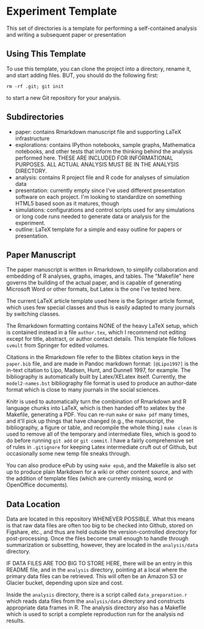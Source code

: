 Experiment Template
==============================

This set of directories is a template for performing a self-contained analysis and writing a subsequent paper or presentation

## Using This Template ##

To use this template, you can clone the project into a directory, rename it, and start adding files.  BUT, you should do the following first:

`rm -rf .git; git init`

to start a new Git repository for your analysis. 


## Subdirectories ##

* paper:  contains Rmarkdown manuscript file and supporting LaTeX infrastructure
* explorations:  contains IPython notebooks, sample graphs, Mathematica notebooks, and other tests that inform the thinking behind the analysis performed here.  THESE ARE INCLUDED FOR INFORMATIONAL PURPOSES.  ALL ACTUAL ANALYSIS MUST BE IN THE ANALYSIS DIRECTORY.
* analysis:  contains R project file and R code for analyses of simulation data
* presentation:  currently empty since I've used different presentation software on each project.  I'm looking to standardize on something HTML5 based soon as it matures, though
* simulations:  configurations and control scripts used for any simulations or long code runs needed to generate data or analysis for the experiment. 
* outline:  LaTeX template for a simple and easy outline for papers or presentation.  

## Paper Manuscript ##

The paper manuscript is written in Rmarkdown, to simplify collaboration and embedding of R analyses, graphs, images, and tables.  The "Makefile" here governs the building of the actual paper, and is  capable of generating Microsoft Word or other formats, but Latex is the one I've tested here. 

The current LaTeX article template used here is the Springer article format, which uses few special classes and thus is easily adapted to many journals by switching classes.  

The Rmarkdown formatting contains NONE of the heavy LaTeX setup, which is contained instead in a file `author.tex`, which I recommend not editing except for title, abstract, or author contact details.  This template file follows `svmult` from Springer for edited volumes.

Citations in the Rmarkdown file refer to the Bibtex citation keys in the `paper.bib` file, and are made in Pandoc markdown format:  `[@Lipo1997]` is the in-text citation to Lipo, Madsen, Hunt, and Dunnell 1997, for example.  The bibliography is automatically built by Latex/XELatex itself.  Currently, the `model2-names.bst` bibliography file format is used to produce an author-date format which is close to many journals in the social sciences.   

Knitr is used to automatically turn the combination of Rmarkdown and R language chunks into LaTeX, which is then handed off to xelatex by the Makefile, generating a PDF.  You can re-run `make` or `make pdf` many times, and it'll pick up things that have changed (e.g., the manuscript, the bibliography, a figure or table, and recompile the whole thing.)  `make clean` is used to remove all of the temporary and intermediate files, which is good to do before running `git add` or `git commit`.  I have a fairly comprehensive set of rules in `.gitignore` for keeping Latex intermediate cruft out of Github, but occasionally some new temp file sneaks through.

You can also produce ePub by using `make epub`, and the Makefile is also set up to produce plain Markdown for a wiki or other content source, and with the addition of template files (which are currently missing, word or OpenOffice documents).


## Data Location ##

Data are located in this repository WHENEVER POSSIBLE.  What this means is that raw data files are often too big to be checked into Github, stored on Figshare, etc., and thus are held outside the version-controlled directory for post-processing.  Once the files become small enough to handle through summarization or subsetting, however, they are located in the `analysis/data` directory.  

IF DATA FILES ARE TOO BIG TO STORE HERE, there will be an entry in this README file, and in the `analysis` directory, pointing at a local where the primary data files can be retrieved.  This will often be an Amazon S3 or Glacier bucket, depending upon size and cost.  

Inside the `analysis` directory, there is a script called `data_preparation.r` which reads data files from the `analysis/data` directory and constructs appropriate data frames in R.  The analysis directory also has a Makefile which is used to script a complete reproduction run for the analysis nd results.  



